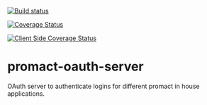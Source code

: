 [![Build status](https://travis-ci.org/Promact/promact-oauth-server.svg?branch=dev)](https://travis-ci.org/Promact/promact-oauth-server)

[![Coverage Status](https://coveralls.io/repos/github/Promact/promact-oauth-server/badge.svg?branch=dev)](https://coveralls.io/github/Promact/promact-oauth-server)

[![Client Side Coverage Status](https://img.shields.io/codecov/c/github/Promact/oauth-server/codecovIntegration.svg)](https://codecov.io/github/Promact/promact-oauth-server/commits)

# promact-oauth-server
OAuth server to authenticate logins for different promact in house applications.

